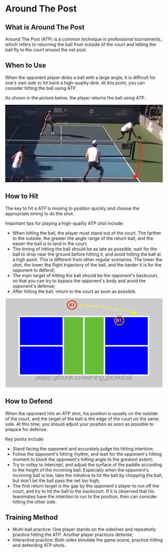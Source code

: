 # Around The Post

## What is Around The Post

Around The Post (ATP) is a common technique in professional tournaments, which refers to returning the ball from outside of the court and letting the ball fly to the court around the net post.

## When to Use

When the opponent player dinks a ball with a large angle, it is difficult for one's own side to hit back a high-quality dink. At this point, you can consider hitting the ball using ATP.

As shown in the picture below, the player returns the ball using ATP.

![Around The Post Shot](_images/atp-shot.png)

## How to Hit

The key to hit a ATP is moving to position quickly and choose the appropriate timing to do the shot.

Important tips for playing a high-quality ATP shot include:

* When hitting the ball, the player must stand out of the court. The farther to the outside, the greater the angle range of the return ball, and the easier the ball is to land in the court;
* The timing of hitting the ball should be as late as possible, wait for the ball to drop near the ground before hitting it, and avoid hitting the ball at a high point. This is different from other regular scenarios. The lower the shot, the lower the flight trajectory of the ball, and the harder it is for the opponent to defend;
* The main target of hitting the ball should be the opponent's backcourt, so that you can try to bypass the opponent's body and avoid the opponent's defense;
* After hitting the ball, return to the court as soon as possible.

![Around The Post's Target](_images/atp-target.png)

## How to Defend

When the opponent hits an ATP shot, his position is usually on the outside of the court, and the target of the ball is the edge of the court on the same side. At this time, you should adjust your position as soon as possible to prepare for defense.

Key points include:

* Stand facing the opponent and accurately judge his hitting intention;
* Follow the opponent's hitting rhythm, and wait for the opponent's hitting moment to block the opponent's hitting angle to the greatest extent;
* Try to volley to intercept, and adjust the surface of the paddle according to the height of the incoming ball. Especially when the opponent's incoming ball is low, take the initiative to hit the ball by chopping the ball, but don't let the ball pass the net too high;
* The first return target is the gap by the opponent's player to run off the court, and try to hit the ball to the backcourt. If it is observed that his teammates have the intention to run to the position, then can consider hitting the other side.

## Training Method

* Multi-ball practice: One player stands on the sidelines and repeatedly practice hitting the ATP. Another player practices defense;
* Interactive practice: Both sides simulate the game scene, practice hitting and defending ATP shots.
